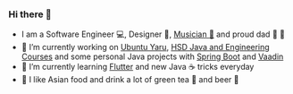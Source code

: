 ### Hi there 👋

- I am a Software Engineer :computer:, Designer :pencil:, [Musician :guitar:](https://deafdive.bandcamp.com/releases) and proud dad :sparkling_heart: :unicorn:
- 🔭 I’m currently working on [Ubuntu Yaru](https://github.com/ubuntu/yaru), [HSD Java and Engineering Courses](https://github.com/hs-duesseldorf) and some personal Java projects with [Spring Boot](https://spring.io/projects/spring-boot) and [Vaadin](https://vaadin.com/)
- 🌱 I’m currently learning [Flutter](https://flutter.dev) and new Java :coffee: tricks everyday
- :ramen: I like Asian food and drink a lot of green tea :tea: and beer :beer:
